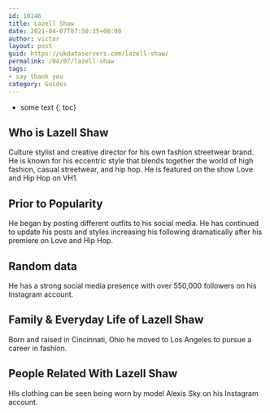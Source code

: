 ```yaml
---
id: 10146
title: Lazell Shaw
date: 2021-04-07T07:50:35+00:00
author: victor
layout: post
guid: https://ukdataservers.com/lazell-shaw/
permalink: /04/07/lazell-shaw
tags:
- say thank you
category: Guides
---
```


* some text
{: toc}


## Who is Lazell Shaw



Culture stylist and creative director for his own fashion streetwear brand. He is known for his eccentric style that blends together the world of high fashion, casual streetwear, and hip hop. He is featured on the show Love and Hip Hop on VH1. 

                
                
                
## Prior to Popularity



He began by posting different outfits to his social media. He has continued to update his posts and styles increasing his following dramatically after his premiere on Love and Hip Hop. 

                
                
                
## Random data



He has a strong social media presence with over 550,000 followers on his Instagram account. 

                
                
                
## Family & Everyday Life of Lazell Shaw



Born and raised in Cincinnati, Ohio he moved to Los Angeles to pursue a career in fashion. 

                
                
                
## People Related With Lazell Shaw



HIs clothing can be seen being worn by model Alexis Sky on his Instagram account. 

                
              
            
          
          
          